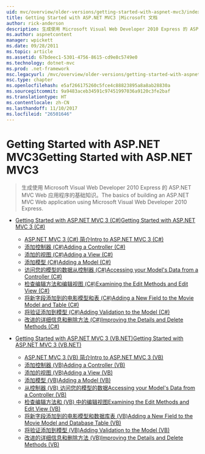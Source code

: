 ```yaml
---
uid: mvc/overview/older-versions/getting-started-with-aspnet-mvc3/index
title: Getting Started with ASP.NET MVC3 |Microsoft 文档
author: rick-anderson
description: 生成使用 Microsoft Visual Web Developer 2010 Express 的 ASP.NET MVC Web 应用程序的基础知识。
ms.author: aspnetcontent
manager: wpickett
ms.date: 09/28/2011
ms.topic: article
ms.assetid: 67bdeec1-5301-4756-8615-cd9e8c5749e0
ms.technology: dotnet-mvc
ms.prod: .net-framework
msc.legacyurl: /mvc/overview/older-versions/getting-started-with-aspnet-mvc3
msc.type: chapter
ms.openlocfilehash: e5af266175260c5fce4c88823895a8a8ab28830a
ms.sourcegitcommit: 9a9483aceb34591c97451997036a9120c3fe2baf
ms.translationtype: HT
ms.contentlocale: zh-CN
ms.lasthandoff: 11/10/2017
ms.locfileid: "26501646"
---
```

<a name="getting-started-with-aspnet-mvc3"></a><span data-ttu-id="5110d-103">Getting Started with ASP.NET MVC3</span><span class="sxs-lookup"><span data-stu-id="5110d-103">Getting Started with ASP.NET MVC3</span></span>
====================
> <span data-ttu-id="5110d-104">生成使用 Microsoft Visual Web Developer 2010 Express 的 ASP.NET MVC Web 应用程序的基础知识。</span><span class="sxs-lookup"><span data-stu-id="5110d-104">The basics of building an ASP.NET MVC Web application using Microsoft Visual Web Developer 2010 Express.</span></span>


- [<span data-ttu-id="5110d-105">Getting Started with ASP.NET MVC 3 (C#)</span><span class="sxs-lookup"><span data-stu-id="5110d-105">Getting Started with ASP.NET MVC 3 (C#)</span></span>](cs/index.md)

    - [<span data-ttu-id="5110d-106">ASP.NET MVC 3 (C#) 简介</span><span class="sxs-lookup"><span data-stu-id="5110d-106">Intro to ASP.NET MVC 3 (C#)</span></span>](cs/intro-to-aspnet-mvc-3.md)
    - [<span data-ttu-id="5110d-107">添加控制器 (C#)</span><span class="sxs-lookup"><span data-stu-id="5110d-107">Adding a Controller (C#)</span></span>](cs/adding-a-controller.md)
    - [<span data-ttu-id="5110d-108">添加的视图 (C#)</span><span class="sxs-lookup"><span data-stu-id="5110d-108">Adding a View (C#)</span></span>](cs/adding-a-view.md)
    - [<span data-ttu-id="5110d-109">添加模型 (C#)</span><span class="sxs-lookup"><span data-stu-id="5110d-109">Adding a Model (C#)</span></span>](cs/adding-a-model.md)
    - [<span data-ttu-id="5110d-110">访问您的模型的数据从控制器 (C#)</span><span class="sxs-lookup"><span data-stu-id="5110d-110">Accessing your Model's Data from a Controller (C#)</span></span>](cs/accessing-your-models-data-from-a-controller.md)
    - [<span data-ttu-id="5110d-111">检查编辑方法和编辑视图 (C#)</span><span class="sxs-lookup"><span data-stu-id="5110d-111">Examining the Edit Methods and Edit View (C#)</span></span>](cs/examining-the-edit-methods-and-edit-view.md)
    - [<span data-ttu-id="5110d-112">将新字段添加到的电影模型和表 (C#)</span><span class="sxs-lookup"><span data-stu-id="5110d-112">Adding a New Field to the Movie Model and Table (C#)</span></span>](cs/adding-a-new-field.md)
    - [<span data-ttu-id="5110d-113">将验证添加到模型 (C#)</span><span class="sxs-lookup"><span data-stu-id="5110d-113">Adding Validation to the Model (C#)</span></span>](cs/adding-validation-to-the-model.md)
    - [<span data-ttu-id="5110d-114">改进的详细信息和删除方法 (C#)</span><span class="sxs-lookup"><span data-stu-id="5110d-114">Improving the Details and Delete Methods (C#)</span></span>](cs/improving-the-details-and-delete-methods.md)
- [<span data-ttu-id="5110d-115">Getting Started with ASP.NET MVC 3 (VB.NET)</span><span class="sxs-lookup"><span data-stu-id="5110d-115">Getting Started with ASP.NET MVC 3 (VB.NET)</span></span>](vb/index.md)

    - [<span data-ttu-id="5110d-116">ASP.NET MVC 3 (VB) 简介</span><span class="sxs-lookup"><span data-stu-id="5110d-116">Intro to ASP.NET MVC 3 (VB)</span></span>](vb/intro-to-aspnet-mvc-3.md)
    - [<span data-ttu-id="5110d-117">添加控制器 (VB)</span><span class="sxs-lookup"><span data-stu-id="5110d-117">Adding a Controller (VB)</span></span>](vb/adding-a-controller.md)
    - [<span data-ttu-id="5110d-118">添加的视图 (VB)</span><span class="sxs-lookup"><span data-stu-id="5110d-118">Adding a View (VB)</span></span>](vb/adding-a-view.md)
    - [<span data-ttu-id="5110d-119">添加模型 (VB)</span><span class="sxs-lookup"><span data-stu-id="5110d-119">Adding a Model (VB)</span></span>](vb/adding-a-model.md)
    - [<span data-ttu-id="5110d-120">从控制器 (VB) 访问您的模型的数据</span><span class="sxs-lookup"><span data-stu-id="5110d-120">Accessing your Model's Data from a Controller (VB)</span></span>](vb/accessing-your-models-data-from-a-controller.md)
    - [<span data-ttu-id="5110d-121">检查编辑方法和 (VB) 中的编辑视图</span><span class="sxs-lookup"><span data-stu-id="5110d-121">Examining the Edit Methods and Edit View (VB)</span></span>](vb/examining-the-edit-methods-and-edit-view.md)
    - [<span data-ttu-id="5110d-122">将新字段添加到的电影模型和数据库表 (VB)</span><span class="sxs-lookup"><span data-stu-id="5110d-122">Adding a New Field to the Movie Model and Database Table (VB)</span></span>](vb/adding-a-new-field.md)
    - [<span data-ttu-id="5110d-123">将验证添加到模型 (VB)</span><span class="sxs-lookup"><span data-stu-id="5110d-123">Adding Validation to the Model (VB)</span></span>](vb/adding-validation-to-the-model.md)
    - [<span data-ttu-id="5110d-124">改进的详细信息和删除方法 (VB)</span><span class="sxs-lookup"><span data-stu-id="5110d-124">Improving the Details and Delete Methods (VB)</span></span>](vb/improving-the-details-and-delete-methods.md)
